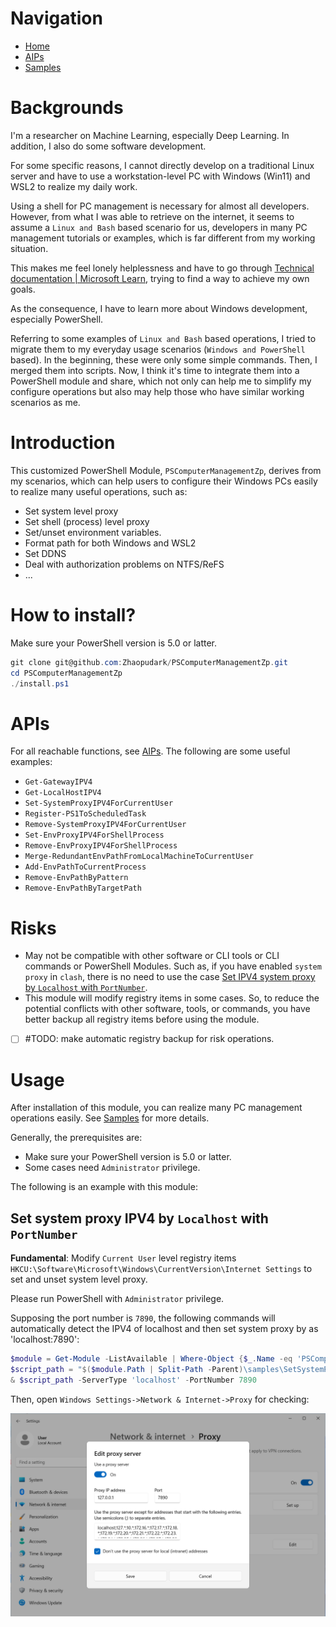 # Navigation

- [Home](README.md)
- [AIPs](APIs.md)
- [Samples](Samples.md) 

# Backgrounds

I'm a researcher on Machine Learning, especially Deep Learning. In addition, I also do some software development. 

For some specific reasons, I cannot directly develop on a traditional Linux server and have to use a workstation-level PC with Windows (Win11) and WSL2 to realize my daily work. 

Using a shell for PC management is necessary for almost all developers. However, from what I was able to retrieve on the internet, it seems to assume a `Linux and Bash` based scenario for us, developers in many PC management tutorials or examples, which is far different from my working situation.

This makes me feel lonely helplessness and have to go through [Technical documentation | Microsoft Learn](https://learn.microsoft.com/en-us/docs/), trying to find a way to achieve my own goals.

As the consequence, I have to learn more about Windows development, especially PowerShell. 

Referring to some examples of `Linux and Bash` based operations, I tried to migrate them to my everyday usage scenarios (`Windows and PowerShell` based). In the beginning, these were only some simple commands. Then, I merged them into scripts. Now, I think it's time to integrate them into a PowerShell module and share, which not only can help me to simplify my configure operations but also may help those who have similar working scenarios as me.  

# Introduction

This customized PowerShell Module, `PSComputerManagementZp`, derives from my scenarios, which can help users to configure their Windows PCs easily to realize many useful operations, such as:

- Set system level proxy
- Set shell (process) level proxy
- Set/unset environment variables.
- Format path for both Windows and WSL2
- Set DDNS
- Deal with authorization problems on NTFS/ReFS
- ...

# How to install?

Make sure your PowerShell version is 5.0 or latter.

```powershell
git clone git@github.com:Zhaopudark/PSComputerManagementZp.git
cd PSComputerManagementZp
./install.ps1
```

# APIs

For all reachable functions, see [AIPs](APIs.md). The following are some useful examples:

- `Get-GatewayIPV4`
- `Get-LocalHostIPV4`
- `Set-SystemProxyIPV4ForCurrentUser`
- `Register-PS1ToScheduledTask`
- `Remove-SystemProxyIPV4ForCurrentUser`
- `Set-EnvProxyIPV4ForShellProcess`
- `Remove-EnvProxyIPV4ForShellProcess`
- `Merge-RedundantEnvPathFromLocalMachineToCurrentUser`
- `Add-EnvPathToCurrentProcess`
- `Remove-EnvPathByPattern`
- `Remove-EnvPathByTargetPath`

# Risks

- May not be compatible with other software or CLI tools or CLI commands or PowerShell Modules. Such as, if you have enabled `system proxy` in `clash`, there is no need to use the case [Set IPV4 system proxy by `Localhost` with `PortNumber`](#Set-system-proxy-IPV4-by-Localhost-with-PortNumber).
- This module will modify registry items in some cases. So, to reduce the potential conflicts with other software, tools, or commands, you have better backup all registry items before using the module. 
- [ ] #TODO: make automatic registry backup for risk operations. 

# Usage

After installation of this module, you can realize many PC management operations easily. See [Samples](Samples.md) for more details.

Generally, the prerequisites are:

- Make sure your PowerShell version is 5.0 or latter.
- Some cases need `Administrator` privilege.

The following is an example with this module:

## Set system proxy IPV4 by `Localhost` with `PortNumber`

**Fundamental**: Modify `Current User` level registry items  `HKCU:\Software\Microsoft\Windows\CurrentVersion\Internet Settings` to set and unset system level proxy.

Please run PowerShell with `Administrator` privilege. 

Supposing the port number is `7890`, the following commands will automatically detect the IPV4 of localhost and then set system proxy by as 'localhost:7890':

```powershell
$module = Get-Module -ListAvailable | Where-Object {$_.Name -eq 'PSComputerManagementZp'}
$script_path = "$($module.Path | Split-Path -Parent)\samples\SetSystemProxy.ps1"
& $script_path -ServerType 'localhost' -PortNumber 7890
```

Then, open `Windows Settings->Network & Internet->Proxy` for checking:

<img src="./README.assets/image-20230703160155455.png" alt="image-20230703160155455" style="zoom:67%;" />
